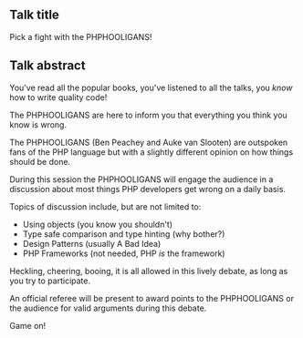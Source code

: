 
Talk title
-----------
Pick a fight with the PHPHOOLIGANS!

Talk abstract
----------------
You've read all the popular books, you've listened to all the talks, you *know* how to write quality code!

The PHPHOOLIGANS are here to inform you that everything you think you know is wrong.

The PHPHOOLIGANS (Ben Peachey and Auke van Slooten) are  outspoken fans of the PHP language but with a slightly different opinion on how things should be done.

During this session the PHPHOOLIGANS will engage the audience in a discussion about most things PHP developers get wrong on a daily basis.

Topics of discussion include, but are not limited to: 

 - Using objects (you know you shouldn't)
 - Type safe comparison and type hinting (why bother?)
 - Design Patterns (usually A Bad Idea)
 - PHP Frameworks (not needed, PHP *is* the framework)

Heckling, cheering, booing, it is all allowed in this lively debate, as long as you try to participate.

An official referee will be present to award points to the PHPHOOLIGANS or the audience for valid arguments during this debate.

Game on!